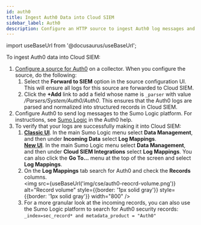 ```yaml
---
id: auth0
title: Ingest Auth0 Data into Cloud SIEM
sidebar_label: Auth0
description: Configure an HTTP source to ingest Auth0 log messages and send them to Cloud SIEM’s Auth0 system parser.
---
```


import useBaseUrl from '@docusaurus/useBaseUrl';

To ingest Auth0 data into Cloud SIEM:
1. [Configure a source for Auth0](/docs/integrations/saml/auth0/#configure-a-source) on a collector. When you configure the source, do the following:
    1. Select the **Forward to SIEM** option in the source configuration UI. This will ensure all logs for this source are forwarded to Cloud SIEM.
    1. Click the **+Add** link to add a field whose name is `_parser` with value */Parsers/System/Auth0/Auth0*. This ensures that the Auth0 logs are parsed and normalized into structured records in Cloud SIEM.
1. Configure Auth0 to send log messages to the Sumo Logic platform. For instructions, see [Sumo Logic](https://marketplace.auth0.com/integrations/sumo-logic-log-streaming) in the Auth0 help.
1. To verify that your logs are successfully making it into Cloud SIEM:
    1. [**Classic UI**](/docs/get-started/sumo-logic-ui-classic). In the main Sumo Logic menu select **Data Management**, and then under **Incoming Data** select **Log Mappings**. <br/>[**New UI**](/docs/get-started/sumo-logic-ui). In the main Sumo Logic menu select **Data Management**, and then under **Cloud SIEM Integrations** select **Log Mappings**. You can also click the **Go To...** menu at the top of the screen and select **Log Mappings**.  
    1. On the **Log Mappings** tab search for Auth0 and check the **Records** columns.<br/><img src={useBaseUrl('img/cse/auth0-reocrd-volume.png')} alt="Record volume" style={{border: '1px solid gray'}} style={{border: '1px solid gray'}} width="800" />
    1. For a more granular look at the incoming records, you can also use the Sumo Logic platform to search for Auth0 security records: <br/>`_index=sec_record* and metadata_product = "Auth0"`